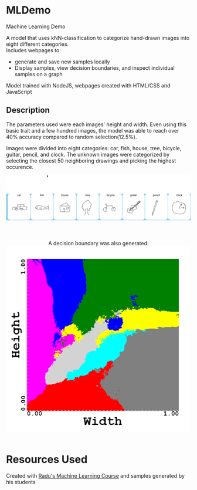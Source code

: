 # MLDemo
Machine Learning Demo

A model that uses kNN-classification to categorize hand-drawn images into eight different categories.  
Includes webpages to:
- generate and save new samples locally
- Display samples, view decision boundaries, and inspect individual samples on a graph

Model trained with NodeJS, webpages created with HTML/CSS and JavaScript

## Description
The parameters used were each images' height and width. Even using this basic trait and a few hundred images, the model was able to reach over 40% accuracy compared to random selection(12.5%).

Images were divided into eight categories: car, fish, house, tree, bicycle, guitar, pencil, and clock. The unknown images were categorized by selecting the closest 50 neighboring drawings and picking the highest occurence.

<div align="center"> 
  <img src="https://github.com/MinIcecream/MLDemo/blob/main/Media/samples.png" width="800">   
</div>    


<br>
<br>
<br>  

<div align="center"> 
A decision boundary was also generated:
<br>
  <img src="https://github.com/MinIcecream/MLDemo/blob/main/Media/gradient.png" width="500">
</div> 

<br>

# Resources Used
Created with [Radu's Machine Learning Course](https://www.youtube.com/@Radu/videos) and samples generated by his students
  
<br> 
